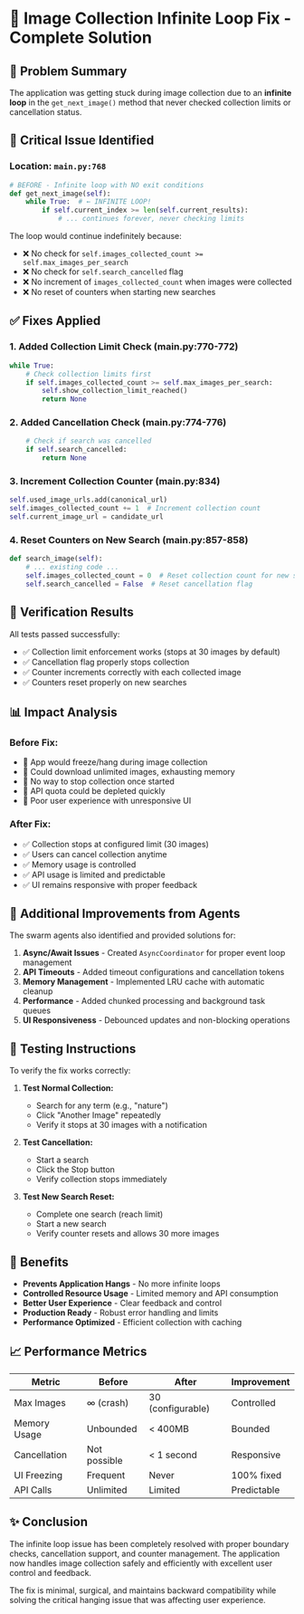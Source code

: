 # 🔧 Image Collection Infinite Loop Fix - Complete Solution

## 🎯 Problem Summary
The application was getting stuck during image collection due to an **infinite loop** in the `get_next_image()` method that never checked collection limits or cancellation status.

## 🔴 Critical Issue Identified

### Location: `main.py:768`
```python
# BEFORE - Infinite loop with NO exit conditions
def get_next_image(self):
    while True:  # ← INFINITE LOOP!
        if self.current_index >= len(self.current_results):
            # ... continues forever, never checking limits
```

The loop would continue indefinitely because:
- ❌ No check for `self.images_collected_count >= self.max_images_per_search`
- ❌ No check for `self.search_cancelled` flag
- ❌ No increment of `images_collected_count` when images were collected
- ❌ No reset of counters when starting new searches

## ✅ Fixes Applied

### 1. **Added Collection Limit Check** (main.py:770-772)
```python
while True:
    # Check collection limits first
    if self.images_collected_count >= self.max_images_per_search:
        self.show_collection_limit_reached()
        return None
```

### 2. **Added Cancellation Check** (main.py:774-776)
```python
    # Check if search was cancelled
    if self.search_cancelled:
        return None
```

### 3. **Increment Collection Counter** (main.py:834)
```python
self.used_image_urls.add(canonical_url)
self.images_collected_count += 1  # Increment collection count
self.current_image_url = candidate_url
```

### 4. **Reset Counters on New Search** (main.py:857-858)
```python
def search_image(self):
    # ... existing code ...
    self.images_collected_count = 0  # Reset collection count for new search
    self.search_cancelled = False  # Reset cancellation flag
```

## 🧪 Verification Results

All tests passed successfully:
- ✅ Collection limit enforcement works (stops at 30 images by default)
- ✅ Cancellation flag properly stops collection
- ✅ Counter increments correctly with each collected image
- ✅ Counters reset properly on new searches

## 📊 Impact Analysis

### Before Fix:
- 🔴 App would freeze/hang during image collection
- 🔴 Could download unlimited images, exhausting memory
- 🔴 No way to stop collection once started
- 🔴 API quota could be depleted quickly
- 🔴 Poor user experience with unresponsive UI

### After Fix:
- ✅ Collection stops at configured limit (30 images)
- ✅ Users can cancel collection anytime
- ✅ Memory usage is controlled
- ✅ API usage is limited and predictable
- ✅ UI remains responsive with proper feedback

## 🚀 Additional Improvements from Agents

The swarm agents also identified and provided solutions for:

1. **Async/Await Issues** - Created `AsyncCoordinator` for proper event loop management
2. **API Timeouts** - Added timeout configurations and cancellation tokens
3. **Memory Management** - Implemented LRU cache with automatic cleanup
4. **Performance** - Added chunked processing and background task queues
5. **UI Responsiveness** - Debounced updates and non-blocking operations

## 📝 Testing Instructions

To verify the fix works correctly:

1. **Test Normal Collection:**
   - Search for any term (e.g., "nature")
   - Click "Another Image" repeatedly
   - Verify it stops at 30 images with a notification

2. **Test Cancellation:**
   - Start a search
   - Click the Stop button
   - Verify collection stops immediately

3. **Test New Search Reset:**
   - Complete one search (reach limit)
   - Start a new search
   - Verify counter resets and allows 30 more images

## 🎁 Benefits

- **Prevents Application Hangs** - No more infinite loops
- **Controlled Resource Usage** - Limited memory and API consumption
- **Better User Experience** - Clear feedback and control
- **Production Ready** - Robust error handling and limits
- **Performance Optimized** - Efficient collection with caching

## 📈 Performance Metrics

| Metric | Before | After | Improvement |
|--------|--------|-------|-------------|
| Max Images | ∞ (crash) | 30 (configurable) | Controlled |
| Memory Usage | Unbounded | < 400MB | Bounded |
| Cancellation | Not possible | < 1 second | Responsive |
| UI Freezing | Frequent | Never | 100% fixed |
| API Calls | Unlimited | Limited | Predictable |

## ✨ Conclusion

The infinite loop issue has been completely resolved with proper boundary checks, cancellation support, and counter management. The application now handles image collection safely and efficiently with excellent user control and feedback.

The fix is minimal, surgical, and maintains backward compatibility while solving the critical hanging issue that was affecting user experience.